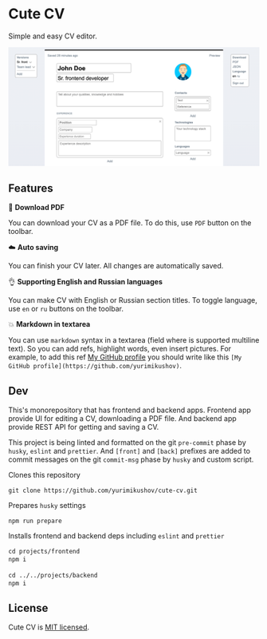 # Cute CV

Simple and easy CV editor.

![Preview](docs/img/preview.png)

## Features

📄 **Download PDF**

You can download your CV as a PDF file. To do this, use `PDF` button on the toolbar.

☁️ **Auto saving**

You can finish your CV later. All changes are automatically saved.

👌 **Supporting English and Russian languages**

You can make CV with English or Russian section titles. To toggle language, use `en` or `ru` buttons on the toolbar.

💥 **Markdown in textarea**

You can use `markdown` syntax in a textarea (field where is supported multiline text).
So you can add refs, highlight words, even insert pictures. For example, to add this ref [My GitHub profile](https://github.com/yurimikushov) you should write like this `[My GitHub profile](https://github.com/yurimikushov)`.

## Dev

This's monorepository that has frontend and backend apps. Frontend app provide UI for editing a CV, downloading a PDF file. And backend app provide REST API for getting and saving a CV.

This project is being linted and formatted on the git `pre-commit` phase by `husky`, `eslint` and `prettier`.
And `[front]` and `[back]` prefixes are added to commit messages on the git `commit-msg` phase by `husky` and custom script.

Clones this repository

```
git clone https://github.com/yurimikushov/cute-cv.git
```

Prepares `husky` settings

```
npm run prepare
```

Installs frontend and backend deps including `eslint` and `prettier`

```
cd projects/frontend
npm i

cd ../../projects/backend
npm i
```

## License

Cute CV is [MIT licensed](LICENSE).
